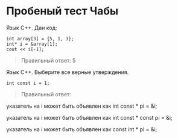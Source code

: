 # Пробеный тест Чабы

Язык С++. Дан код:

```
int array[3] = {5, 1, 3};
int* i = &array[1];
cout << i[-1];
```

> Правильный ответ: 5

Язык С++. Выберите все верные утверждения.

```
int const i = 1;
```
> Правильный ответ:
> 
указатель на i может быть объявлен как int const * pi = &i;

указатель на i может быть объявлен как int const * const pi = &i;

указатель на i может быть объявлен как const int * pi = &i;

